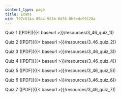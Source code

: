 ```yaml
---
content_type: page
title: Exams
uid: 707c014a-09a4-981b-6d38-0b6edc99128a
---
```


Quiz 1 ([PDF]({{< baseurl >}}/resources/3_46_quiz_1))

Quiz 2 ([PDF]({{< baseurl >}}/resources/3_46_quiz_2))

Quiz 3 ([PDF]({{< baseurl >}}/resources/3_46_quiz_3))

Quiz 4 ([PDF]({{< baseurl >}}/resources/3_46_quiz_4))

Quiz 5 ([PDF]({{< baseurl >}}/resources/3_46_quiz_5))

Quiz 6 ([PDF]({{< baseurl >}}/resources/3_46_quiz_6))

Quiz 7 ([PDF]({{< baseurl >}}/resources/3_46_quiz_7))